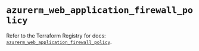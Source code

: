 # `azurerm_web_application_firewall_policy`

Refer to the Terraform Registry for docs: [`azurerm_web_application_firewall_policy`](https://registry.terraform.io/providers/hashicorp/azurerm/3.97.1/docs/resources/web_application_firewall_policy).
